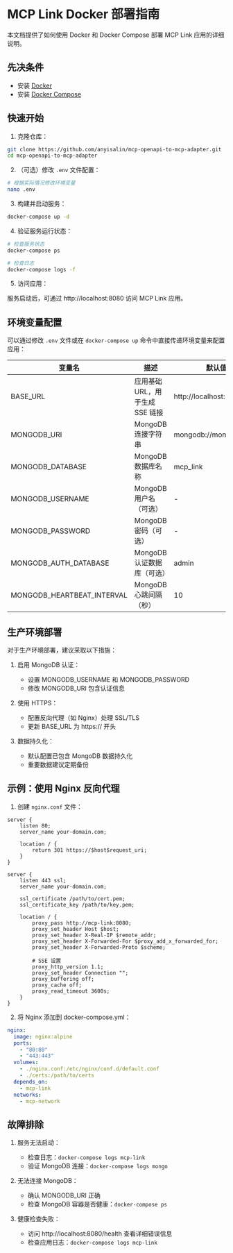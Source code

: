 # MCP Link Docker 部署指南

本文档提供了如何使用 Docker 和 Docker Compose 部署 MCP Link 应用的详细说明。

## 先决条件

- 安装 [Docker](https://docs.docker.com/get-docker/)
- 安装 [Docker Compose](https://docs.docker.com/compose/install/)

## 快速开始

1. 克隆仓库：

```bash
git clone https://github.com/anyisalin/mcp-openapi-to-mcp-adapter.git
cd mcp-openapi-to-mcp-adapter
```

2. （可选）修改 `.env` 文件配置：

```bash
# 根据实际情况修改环境变量
nano .env
```

3. 构建并启动服务：

```bash
docker-compose up -d
```

4. 验证服务运行状态：

```bash
# 检查服务状态
docker-compose ps

# 检查日志
docker-compose logs -f
```

5. 访问应用：

服务启动后，可通过 http://localhost:8080 访问 MCP Link 应用。

## 环境变量配置

可以通过修改 `.env` 文件或在 `docker-compose up` 命令中直接传递环境变量来配置应用：

| 变量名 | 描述 | 默认值 |
|-------|-----|-------|
| BASE_URL | 应用基础 URL，用于生成 SSE 链接 | http://localhost:8080 |
| MONGODB_URI | MongoDB 连接字符串 | mongodb://mongo:27017 |
| MONGODB_DATABASE | MongoDB 数据库名称 | mcp_link |
| MONGODB_USERNAME | MongoDB 用户名（可选） | - |
| MONGODB_PASSWORD | MongoDB 密码（可选） | - |
| MONGODB_AUTH_DATABASE | MongoDB 认证数据库（可选） | admin |
| MONGODB_HEARTBEAT_INTERVAL | MongoDB 心跳间隔（秒） | 10 |

## 生产环境部署

对于生产环境部署，建议采取以下措施：

1. 启用 MongoDB 认证：
   - 设置 MONGODB_USERNAME 和 MONGODB_PASSWORD
   - 修改 MONGODB_URI 包含认证信息

2. 使用 HTTPS：
   - 配置反向代理（如 Nginx）处理 SSL/TLS
   - 更新 BASE_URL 为 https:// 开头

3. 数据持久化：
   - 默认配置已包含 MongoDB 数据持久化
   - 重要数据建议定期备份

## 示例：使用 Nginx 反向代理

1. 创建 `nginx.conf` 文件：

```nginx
server {
    listen 80;
    server_name your-domain.com;
    
    location / {
        return 301 https://$host$request_uri;
    }
}

server {
    listen 443 ssl;
    server_name your-domain.com;

    ssl_certificate /path/to/cert.pem;
    ssl_certificate_key /path/to/key.pem;
    
    location / {
        proxy_pass http://mcp-link:8080;
        proxy_set_header Host $host;
        proxy_set_header X-Real-IP $remote_addr;
        proxy_set_header X-Forwarded-For $proxy_add_x_forwarded_for;
        proxy_set_header X-Forwarded-Proto $scheme;
        
        # SSE 设置
        proxy_http_version 1.1;
        proxy_set_header Connection "";
        proxy_buffering off;
        proxy_cache off;
        proxy_read_timeout 3600s;
    }
}
```

2. 将 Nginx 添加到 docker-compose.yml：

```yaml
nginx:
  image: nginx:alpine
  ports:
    - "80:80"
    - "443:443"
  volumes:
    - ./nginx.conf:/etc/nginx/conf.d/default.conf
    - ./certs:/path/to/certs
  depends_on:
    - mcp-link
  networks:
    - mcp-network
```

## 故障排除

1. 服务无法启动：
   - 检查日志：`docker-compose logs mcp-link`
   - 验证 MongoDB 连接：`docker-compose logs mongo`

2. 无法连接 MongoDB：
   - 确认 MONGODB_URI 正确
   - 检查 MongoDB 容器是否健康：`docker-compose ps`

3. 健康检查失败：
   - 访问 http://localhost:8080/health 查看详细错误信息
   - 检查应用日志：`docker-compose logs mcp-link` 